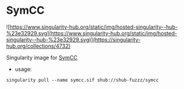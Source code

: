 # SymCC

![https://www.singularity-hub.org/static/img/hosted-singularity--hub-%23e32929.svg](https://www.singularity-hub.org/static/img/hosted-singularity--hub-%23e32929.svg)](https://singularity-hub.org/collections/4732)

Singularity image for [SymCC](https://github.com/eurecom-s3/symcc)

- usage:

```
singularity pull --name symcc.sif shub://shub-fuzzz/symcc
```
